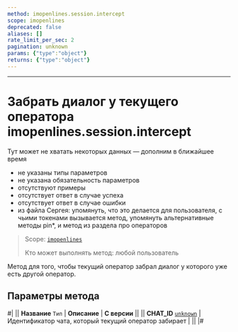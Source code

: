 ```yaml
---
method: imopenlines.session.intercept
scope: imopenlines
deprecated: false
aliases: []
rate_limit_per_sec: 2
pagination: unknown
params: {"type":"object"}
returns: {"type":"object"}
---
```



---

# Забрать диалог у текущего оператора imopenlines.session.intercept



Тут может не хватать некоторых данных — дополним в ближайшее время







- не указаны типы параметров
- не указана обязательность параметров
- отсутствуют примеры
- отсутствует ответ в случае успеха
- отсутствует ответ в случае ошибки
- из файла Сергея: упомянуть, что это делается для пользователя, с чьими токенами вызывается метод, упомянуть альтернативные методы pin*, и метод из раздела про операторов





> Scope: [`imopenlines`](../../../scopes/permissions.md)
>
> Кто может выполнять метод: любой пользователь

Метод для того, чтобы текущий оператор забрал диалог у которого уже есть другой оператор.

## Параметры метода

#|
|| **Название**
`Тип` | **Описание** | **С версии** ||
|| **CHAT_ID**
[`unknown`](../../../data-types.md) | Идентификатор чата, который текущий оператор забирает | ||
|#
